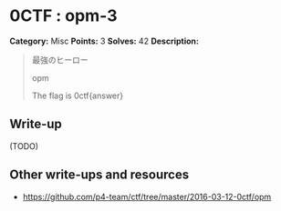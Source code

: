 # 0CTF : opm-3

**Category:** Misc
**Points:** 3
**Solves:** 42
**Description:**

> 最強のヒーロー
>
> opm
>
>
> The flag is 0ctf{answer}


## Write-up

(TODO)

## Other write-ups and resources

* <https://github.com/p4-team/ctf/tree/master/2016-03-12-0ctf/opm> 
